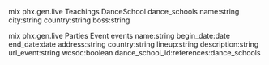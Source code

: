 

mix phx.gen.live Teachings DanceSchool dance_schools name:string city:string country:string boss:string


mix phx.gen.live Parties Event events name:string begin_date:date end_date:date address:string country:string lineup:string description:string url_event:string wcsdc:boolean dance_school_id:references:dance_schools


